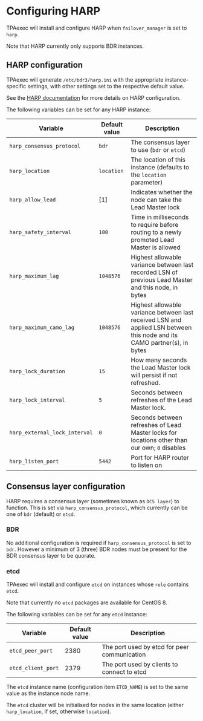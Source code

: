 # Configuring HARP

TPAexec will install and configure HARP when `failover_manager` is set to
`harp`.

Note that HARP currently only supports BDR instances.

## HARP configuration

TPAexec will generate `/etc/bdr3/harp.ini` with the appropriate instance-
specific settings, with other settings set to the respective default value.

See the [HARP documentation](https://documentation.2ndquadrant.com/harp/release/latest/configuration/)
for more details on HARP configuration.

The following variables can be set for any HARP instance:

Variable | Default value | Description
---- | ---- | ----
`harp_consensus_protocol` | `bdr` | The consensus layer to use (`bdr` or `etcd`)
`harp_location` | `location` | The location of this instance (defaults to the `location` parameter)
`harp_allow_lead` | [1] | Indicates whether the node can take the Lead Master lock
`harp_safety_interval` | `100` | Time in milliseconds to require before routing to a newly promoted Lead Master is allowed
`harp_maximum_lag` | `1048576` | Highest allowable variance between last recorded LSN of previous Lead Master and this node, in bytes
`harp_maximum_camo_lag` | `1048576` | Highest allowable variance between last received LSN and applied LSN between this node and its CAMO partner(s), in bytes
`harp_lock_duration` | `15` | How many seconds the Lead Master lock will persist if not refreshed.
`harp_lock_interval` | `5` | Seconds between refreshes of the Lead Master lock.
`harp_external_lock_interval` | `0` | Seconds between refreshes of Lead Master locks for locations other than our own; `0`  disables
`harp_listen_port` | `5442` | Port for HARP router to listen on

## Consensus layer configuration

HARP requires a consensus layer (sometimes known as `DCS layer`) to function.
This is set via `harp_consensus_protocol`, which currently can be one of `bdr`
(default) or `etcd`.

### BDR

No additional configuration is required if `harp_consensus_protocol` is set to `bdr`.
However a minimum of 3 (three) BDR nodes must be present for the BDR consensus
layer to be quorate.

### etcd

TPAexec will install and configure `etcd` on instances whose `role` contains
`etcd`.

Note that currently no `etcd` packages are available for CentOS 8.

The following variables can be set for any `etcd` instance:

Variable | Default value | Description
---- | ---- | ----
`etcd_peer_port` | 2380 | The port used by etcd for peer communication
`etcd_client_port` | 2379 | The port used by clients to connect to etcd

The `etcd` instance name (configuration item `ETCD_NAME`) is set to the
same value as the instance node name.

The `etcd` cluster will be initialised for nodes in the same location
(either `harp_location`, if set, otherwise `location`).
